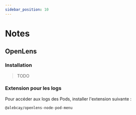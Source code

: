 ```yaml
---
sidebar_position: 10
---
```



# Notes

## OpenLens

### Installation

> TODO

### Extension pour les logs

Pour accéder aux logs des Pods, installer l'extension suivante : 

```shell
@alebcay/openlens-node-pod-menu
```
